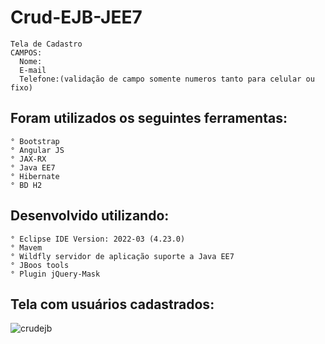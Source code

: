 # Crud-EJB-JEE7 

    Tela de Cadastro 
    CAMPOS:
      Nome:
      E-mail
      Telefone:(validação de campo somente numeros tanto para celular ou fixo)
      
## Foram utilizados os seguintes ferramentas: 
    ° Bootstrap
    ° Angular JS
    ° JAX-RX
    ° Java EE7
    ° Hibernate
    ° BD H2

## Desenvolvido utilizando:
    ° Eclipse IDE Version: 2022-03 (4.23.0)
    ° Mavem
    ° Wildfly servidor de aplicação suporte a Java EE7
    ° JBoos tools
    ° Plugin jQuery-Mask
   
## Tela com usuários cadastrados:
   
   ![crudejb](https://user-images.githubusercontent.com/30321724/163689297-1bb88e03-9aaa-48d9-b6a7-ef2323db2b97.PNG)
